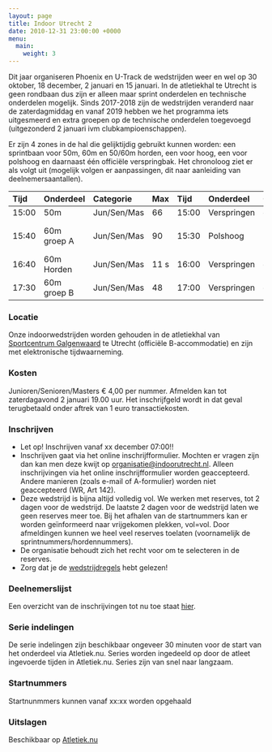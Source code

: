 ```yaml
---
layout: page
title: Indoor Utrecht 2
date: 2010-12-31 23:00:00 +0000
menu:
  main:
    weight: 3
---
```

Dit jaar organiseren Phoenix en U-Track de wedstrijden weer en wel op 30 oktober, 18 december, 2 januari en 15 januari. In de atletiekhal te Utrecht is geen rondbaan dus zijn er alleen maar sprint onderdelen en technische onderdelen mogelijk. Sinds 2017-2018 zijn de wedstrijden veranderd naar de zaterdagmiddag en vanaf 2019 hebben we het programma iets uitgesmeerd en extra groepen op de technische onderdelen toegevoegd (uitgezonderd 2 januari ivm clubkampioenschappen).

Er zijn 4 zones in de hal die gelijktijdig gebruikt kunnen worden: een sprintbaan voor 50m, 60m en 50/60m horden, een voor hoog, een voor polshoog en daarnaast één officiële verspringbak.
Het chronoloog ziet er als volgt uit (mogelijk volgen er aanpassingen, dit naar aanleiding van deelnemersaantallen).

| Tijd	| Onderdeel	  | Categorie	| Max  | Tijd  | Onderdeel	      | Opmerking	                | Categorie	  | Max |
| :---- | :---------- | :---------- | :--- | :---- | :--------------- | :-------------------------- | :---------- | :-- |
| 15:00	| 50m	      | Jun/Sen/Mas	| 66   | 15:00 | Verspringen	  | groep 1	                    | Jun/Sen/Mas | 15  |
| 15:40	| 60m groep A |	Jun/Sen/Mas	| 90   | 15:30 | Polshoog	      | > 3.01m (min PR 3m)	        | Jun/Sen/Mas | 20  |
| 16:40	| 60m Horden  |	Jun/Sen/Mas	| 11 s | 16:00 | Verspringen	  | groep 2	                    | Jun/Sen/Mas | 15  |
| 17:30	| 60m groep B |	Jun/Sen/Mas	| 48   | 17:00 | Verspringen	  | groep 3	                    | Jun/Sen/Mas | 15  |

### Locatie
Onze indoorwedstrijden worden gehouden in de atletiekhal van [Sportcentrum Galgenwaard](/sportcentrum-galgenwaard/) te Utrecht (officiële B-accommodatie) en zijn met elektronische tijdwaarneming.

### Kosten
Junioren/Senioren/Masters € 4,00 per nummer.
Afmelden kan tot zaterdagavond 2 januari 19.00 uur. Het inschrijfgeld wordt in dat geval terugbetaald onder aftrek van 1 euro transactiekosten.

### Inschrijven
* Let op! Inschrijven vanaf xx december 07:00!!
* Inschrijven gaat via het online inschrijfformulier. Mochten er vragen zijn dan kan men deze kwijt op organisatie@indoorutrecht.nl. Alleen inschrijvingen via het online inschrijfformulier worden geaccepteerd. Andere manieren (zoals e-mail of A-formulier) worden niet geaccepteerd (WR, Art 142).
* Deze wedstrijd is bijna altijd volledig vol. We werken met reserves, tot 2 dagen voor de wedstrijd. De laatste 2 dagen voor de wedstrijd laten we geen reserves meer toe. Bij het afhalen van de startnummers kan er worden geïnformeerd naar vrijgekomen plekken, vol=vol. Door afmeldingen kunnen we heel veel reserves toelaten (voornamelijk de sprintnummers/hordennummers).
* De organisatie behoudt zich het recht voor om te selecteren in de reserves.
* Zorg dat je de [wedstrijdregels](/wedstrijdregels/) hebt gelezen!

### Deelnemerslijst
Een overzicht van de inschrijvingen tot nu toe staat [hier](https://www.atletiek.nu/wedstrijd/atleten/36163/).

### Serie indelingen
De serie indelingen zijn beschikbaar ongeveer 30 minuten voor de start van het onderdeel via Atletiek.nu. Series worden ingedeeld op door de atleet ingevoerde tijden in Atletiek.nu. Series zijn van snel naar langzaam.

### Startnummers
Startnunmmers kunnen vanaf xx:xx worden opgehaald

### Uitslagen
Beschikbaar op [Atletiek.nu](https://www.atletiek.nu/wedstrijd/uitslagen/36163/)
